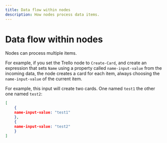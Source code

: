 ```yaml
---
title: Data flow within nodes
description: How nodes process data items.
---
```


# Data flow within nodes

Nodes can process multiple items.

For example, if you set the Trello node to `Create-Card`, and create an expression that sets `Name` using a property called `name-input-value` from the incoming data, the node creates a card for each item, always choosing the `name-input-value` of the current item.

For example, this input will create two cards. One named `test1` the other one named `test2`:

```json
[
	{
	name-input-value: "test1"
	},
	{
	name-input-value: "test2"
	}
]
```
